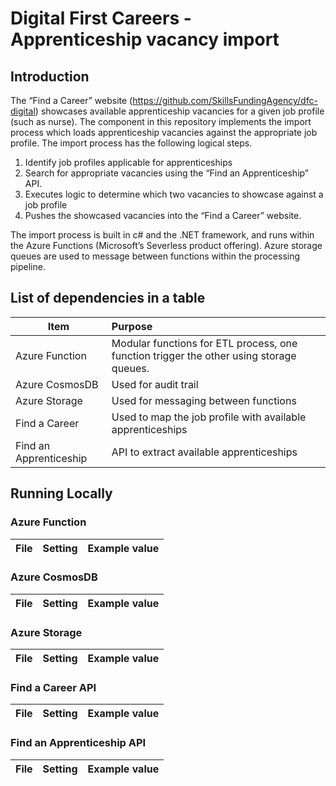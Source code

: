 # Digital First Careers - Apprenticeship vacancy import
 
## Introduction
The “Find a Career” website (https://github.com/SkillsFundingAgency/dfc-digital) showcases available apprenticeship vacancies for a given job profile (such as nurse).  The component in this repository implements the import process which loads apprenticeship vacancies against the appropriate job profile.  The import process has the following logical steps.
1.	Identify job profiles applicable for apprenticeships
2.	Search for appropriate vacancies using the “Find an Apprenticeship” API.
3.	Executes logic to determine which two vacancies to showcase against a job profile
4.	Pushes the showcased vacancies into the “Find a Career” website.

The import process is built in c# and the .NET framework, and runs within the Azure Functions (Microsoft’s Severless product offering).  Azure storage queues are used to message between functions within the processing pipeline.

## List of dependencies in a table

|Item					| Purpose			|
|-----------------------|:------------------|
|Azure Function			| Modular functions for ETL process, one function trigger the other using storage queues.|
|Azure CosmosDB			| Used for audit trail |
|Azure Storage			| Used for messaging between functions |
|Find a Career	| Used to map the job profile with available apprenticeships |
|Find an Apprenticeship | API to extract available apprenticeships |

## Running Locally

### Azure Function
|File|Setting|Example value|
|-|-|-|
### Azure CosmosDB
|File|Setting|Example value|
|-|-|-|
### Azure Storage
|File|Setting|Example value|
|-|-|-|
### Find a Career API
|File|Setting|Example value|
|-|-|-|
### Find an Apprenticeship API
|File|Setting|Example value|
|-|-|-|

